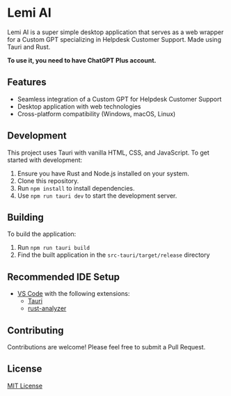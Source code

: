 # Lemi AI

Lemi AI is a super simple desktop application that serves as a web wrapper for a Custom GPT specializing in Helpdesk Customer Support. Made using Tauri and Rust.

__To use it, you need to have ChatGPT Plus account.__

## Features

- Seamless integration of a Custom GPT for Helpdesk Customer Support
- Desktop application with web technologies
- Cross-platform compatibility (Windows, macOS, Linux)

## Development

This project uses Tauri with vanilla HTML, CSS, and JavaScript. To get started with development:

1. Ensure you have Rust and Node.js installed on your system.
2. Clone this repository.
3. Run `npm install` to install dependencies.
4. Use `npm run tauri dev` to start the development server.

## Building

To build the application:

1. Run `npm run tauri build`
2. Find the built application in the `src-tauri/target/release` directory

## Recommended IDE Setup

- [VS Code](https://code.visualstudio.com/) with the following extensions:
  - [Tauri](https://marketplace.visualstudio.com/items?itemName=tauri-apps.tauri-vscode)
  - [rust-analyzer](https://marketplace.visualstudio.com/items?itemName=rust-lang.rust-analyzer)

## Contributing

Contributions are welcome! Please feel free to submit a Pull Request.

## License

[MIT License](LICENSE.md)